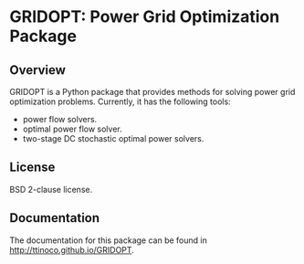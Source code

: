 # GRIDOPT: Power Grid Optimization Package #

## Overview ##

GRIDOPT is a Python package that provides methods for solving power grid optimization problems. Currently, it has the following tools:

* power flow solvers.
* optimal power flow solver.
* two-stage DC stochastic optimal power solvers.

## License ##

BSD 2-clause license.

## Documentation ##

The documentation for this package can be found in http://ttinoco.github.io/GRIDOPT.
